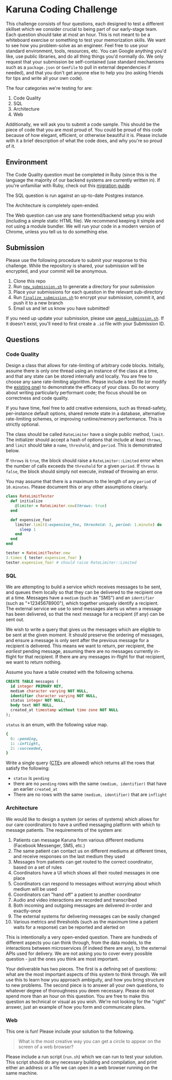 # Karuna Coding Challenge

This challenge consists of four questions, each designed to test a different skillset which we consider crucial to being part of our early-stage team. Each question should take at most an hour. This is not meant to be a whiteboard exercise or something to test your memorization skills. We want to see how you problem-solve as an engineer. Feel free to use your standard environment, tools, resources, etc. You can Google anything you'd like, use public libraries, and do all thing things you'd normally do. We only request that your submission be self-contained (use standard mechanisms such as a `package.json` or `Gemfile` to pull in external dependencies if needed), and that you don't get anyone else to help you (no asking friends for tips and write all your own code).

The four categories we're testing for are:

1. Code Quality
2. SQL
3. Architecture
4. Web

Additionally, we will ask you to submit a code sample. This should be the piece of code that you are most proud of. You could be proud of this code because of how elegant, efficient, or otherwise beautiful it is. Please include with it a brief description of what the code does, and why you're so proud of it.

## Environment

The Code Quality question must be completed in Ruby (since this is the language the majority of our backend systems are currently written in). If you're unfamiliar with Ruby, check out this [migration guide](https://www.ruby-lang.org/en/documentation/ruby-from-other-languages/).

The SQL question is run against an up-to-date Postgres instance.

The Architecture is completely open-ended.

The Web question can use any sane frontend/backend setup you wish (including a simple static HTML file). We recommend keeping it simple and not using a module bundler. We will run your code in a modern version of Chrome, unless you tell us to do something else.

## Submission

Please use the following procedure to submit your response to this challenge. While the repository is shared, your submission will be encrypted, and your commit will be anonymous.

1. Clone this repo
2. Run [`new_submission.sh`](scripts/new_submission.sh) to generate a directory for your submission
3. Place your submissions for each question in the relevant sub-directory
4. Run [`finalize_submission.sh`](scripts/finalize_submission.sh) to encrypt your submission, commit it, and push it to a new branch
5. Email us and let us know you have submitted!

If you need up update your submission, please use [`amend_submission.sh`](scripts/amend_submission.sh). If it doesn't exist, you'll need to first create a `.id` file with your Submission ID.

## Questions

### Code Quality

Design a class that allows for rate-limiting of arbitrary code blocks. Initially, assume there is only one thread using an instance of the class at a time, and that any state can be stored internally and locally. You are free to choose any sane rate-limiting algorithm. Please include a test file (or modify the [existing one](template/code_quality/test_rate_limiter.rb)) to demonstrate the efficacy of your class. Do not worry about writing particularly performant code; the focus should be on correctness and code quality.

If you have time, feel free to add creative extensions, such as thread-safety, per-instance default options, shared remote state in a database, alternative rate-limiting schemes, or improving runtime/memory performance. This is strictly optional.

The class should be called `RateLimiter` have a single public method, `limit`. The initializer should accept a hash of options that include at least `throws`, and `limit` should take a `name`, `threshold`, and `period`. This is demonstrated below.

If `throws` is `true`, the block should raise a `RateLimiter::Limited` error when the number of calls exceeds the `threshold` for a given `period`. If `throws` is `false`, the block should simply not execute, instead of throwing an error.

You may assume that there is a maximum to the length of any `period` of `10.minutes`. Please document this or any other assumptions clearly.

```ruby
class RateLimitTester
  def initialize
    @limiter = RateLimiter.new(throws: true)
  end

  def expensive_foo!
    limiter.limit(:expensive_foo, threshold: 3, period: 1.minute) do
      sleep 1
    end
  end
end

tester = RateLimitTester.new
3.times { tester.expensive_foo! }
tester.expensive_foo! # should raise RateLimiter::Limited
```

### SQL

We are attempting to build a service which receives messages to be sent, and queues them locally so that they can be delivered to the recipient one at a time. Messages have a `medium` (such as "SMS") and an `identifier` (such as "+12345678900"), which together uniquely identify a recipient. The external service we use to send messages alerts us when a message has been delivered, so that the next message for a recipient (if any) can be sent out.

We wish to write a query that gives us the messages which are eligible to be sent at the given moment. It should preserve the ordering of messages, and ensure a message is only sent after the previous message for a recipient is delivered. This means we want to return, per recipient, the _earliest_ pending message, assuming there are no messages currently in-flight for that recipient. If there are any messages in-flight for that recipient, we want to return nothing.

Assume you have a table created with the following schema.

```sql
CREATE TABLE messages (
  id integer PRIMARY KEY,
  medium character varying NOT NULL,
  identifier character varying NOT NULL,
  status integer NOT NULL,
  body text NOT NULL,
  created_at timestamp without time zone NOT NULL
);
```

`status` is an enum, with the following value map.

```ruby
{
  0: :pending,
  1: :inflight,
  2: :succeeded,
}
```

Write a single query ([CTE](https://www.postgresql.org/docs/9.1/static/queries-with.html)s are allowed) which returns all the rows that satisfy the following:

- `status` is `pending`
- there are no `pending` rows with the same `(medium, identifier)` that have an earlier `created_at`
- There are no rows with the same `(medium, identifier)` that are `inflight`


### Architecture

We would like to design a system (or series of systems) which allows for our care coordinators to have a unified messaging platform with which to message patients. The requirements of the system are:

1. Patients can message Karuna from various different mediums (Facebook Messenger, SMS, etc.)
2. The same patient can contact us on different mediums at different times, and receive responses on the last medium they used
3. Messages from patients can get routed to the correct coordinator, based on a set of rules
4. Coordinators have a UI which shows all their routed messages in one place
5. Coordinators can respond to messages without worrying about which medium will be used
6. Coordinators can "hand off" a patient to another coordinator
7. Audio and video interactions are recorded and transcribed
8. Both incoming and outgoing messages are delivered in-order and exactly-once
9. The external systems for delivering messages can be easily changed
10. Various metrics and thresholds (such as the maximum time a patient waits for a response) can be reported and alerted on

This is intentionally a very open-ended question. There are hundreds of different aspects you can think through, from the data models, to the interactions between microservices (if indeed there are any), to the external APIs used for delivery. We are not asking you to cover every possible question - just the ones you think are most important.

Your deliverable has two pieces. The first is a defining set of questions: what are the most important aspects of this system to think through. We will use this to learn how you approach ambiguity, and how you bring structure to new problems. The second piece is to answer all your own questions, to whatever degree of thoroughness you deem necessary. Please do not spend more than an hour on this question. You are free to make this question as technical or visual as you wish. We're not looking for the "right" answer, just an example of how you form and communicate plans.


### Web

This one is fun! Please include your solution to the following.

> What is the most creative way you can get a circle to appear on the screen of a web browser?

Please include a run script (`run.sh`) which we can run to test your solution. This script should do any necessary building and compilation, and print either an address or a file we can open in a web browser running on the same machine.
